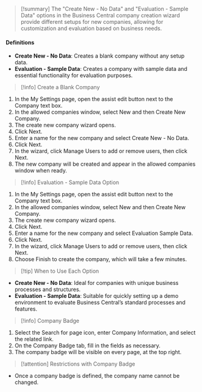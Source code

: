 > [!summary] 
> The "Create New - No Data" and "Evaluation - Sample Data" options in the Business Central company creation wizard provide different setups for new companies, allowing for customization and evaluation based on business needs.

#### Definitions

- **Create New - No Data**: Creates a blank company without any setup data.
- **Evaluation - Sample Data**: Creates a company with sample data and essential functionality for evaluation purposes.

> [!info] Create a Blank Company

1. In the My Settings page, open the assist edit button next to the Company text box.
2. In the allowed companies window, select New and then Create New Company.
3. The create new company wizard opens.
4. Click Next.
5. Enter a name for the new company and select Create New - No Data.
6. Click Next.
7. In the wizard, click Manage Users to add or remove users, then click Next.
8. The new company will be created and appear in the allowed companies window when ready.

> [!info] Evaluation - Sample Data Option

1. In the My Settings page, open the assist edit button next to the Company text box.
2. In the allowed companies window, select New and then Create New Company.
3. The create new company wizard opens.
4. Click Next.
5. Enter a name for the new company and select Evaluation Sample Data.
6. Click Next.
7. In the wizard, click Manage Users to add or remove users, then click Next.
8. Choose Finish to create the company, which will take a few minutes.

> [!tip] When to Use Each Option

- **Create New - No Data**: Ideal for companies with unique business processes and structures.
- **Evaluation - Sample Data**: Suitable for quickly setting up a demo environment to evaluate Business Central’s standard processes and features.

> [!info] Company Badge

1. Select the Search for page icon, enter Company Information, and select the related link.
2. On the Company Badge tab, fill in the fields as necessary.
3. The company badge will be visible on every page, at the top right.

> [!attention] Restrictions with Company Badge

- Once a company badge is defined, the company name cannot be changed.